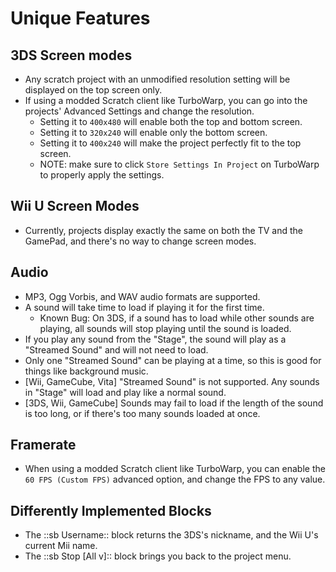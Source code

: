 # Unique Features

## 3DS Screen modes

- Any scratch project with an unmodified resolution setting will be displayed on
  the top screen only.
- If using a modded Scratch client like TurboWarp, you can go into the projects'
  Advanced Settings and change the resolution.
  - Setting it to `400x480` will enable both the top and bottom screen.
  - Setting it to `320x240` will enable only the bottom screen.
  - Setting it to `400x240` will make the project perfectly fit to the top
    screen.
  - NOTE: make sure to click `Store Settings In Project` on TurboWarp to
    properly apply the settings.

## Wii U Screen Modes

- Currently, projects display exactly the same on both the TV and the GamePad,
  and there's no way to change screen modes.

## Audio

- MP3, Ogg Vorbis, and WAV audio formats are supported.
- A sound will take time to load if playing it for the first time.
  - Known Bug: On 3DS, if a sound has to load while other sounds are playing,
    all sounds will stop playing until the sound is loaded.
- If you play any sound from the "Stage", the sound will play as a "Streamed
  Sound" and will not need to load.
- Only one "Streamed Sound" can be playing at a time, so this is good for things
  like background music.
- [Wii, GameCube, Vita] "Streamed Sound" is not supported. Any sounds in "Stage"
  will load and play like a normal sound.
- [3DS, Wii, GameCube] Sounds may fail to load if the length of the sound is too
  long, or if there's too many sounds loaded at once.

## Framerate

- When using a modded Scratch client like TurboWarp, you can enable the
  `60 FPS (Custom FPS)` advanced option, and change the FPS to any value.

## Differently Implemented Blocks

- The ::sb Username:: block returns the 3DS's nickname, and the Wii U's current
  Mii name.
- The ::sb Stop [All v]:: block brings you back to the project menu.
